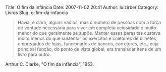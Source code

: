 Title: O fim da infância
Date: 2007-11-02 20:41
Author: luizirber
Category: Livros
Slug: o-fim-da-infancia

> Havia, é claro, alguns vadios, mas o número de pessoas com a força de
> vontade necessária para viver em completa ociosidade é muito menor do
> que geralmente se supõe. Manter esses parasitas custava muito menos do
> que sustentar os exércitos e coletores de bilhetes, empregados de
> lojas, funcionários de bancos, corretores, etc., cuja principal
> função, do ponto de vista global, era transladar itens de um livro
> para outro.

Arthur C. Clarke, "O fim da infância", 1953.
